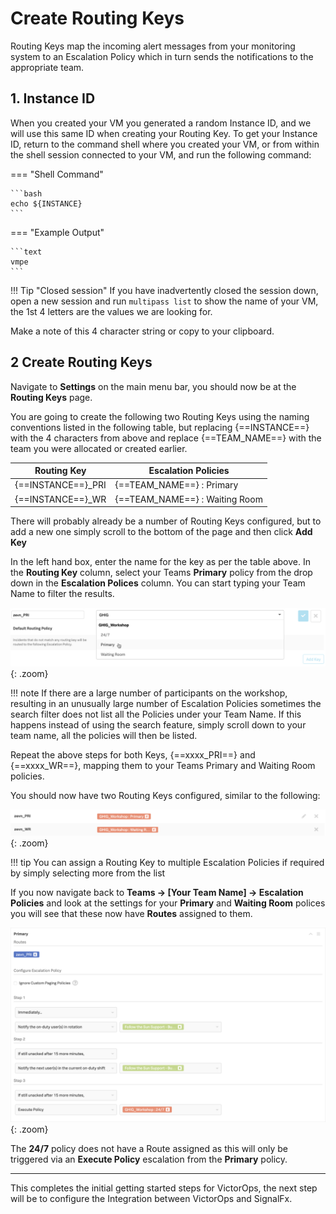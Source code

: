 # Create Routing Keys

Routing Keys map the incoming alert messages from your monitoring system to an Escalation Policy which in turn sends the notifications to the appropriate team.

## 1. Instance ID

When you created your VM you generated a random Instance ID, and we will use this same ID when creating your Routing Key.  To get your Instance ID, return to the command shell where you created your VM, or from within the shell session connected to your VM, and run the following command:

=== "Shell Command"

    ```bash
    echo ${INSTANCE}
    ```

=== "Example Output"

    ```text
    vmpe
    ```

!!! Tip "Closed session"
    If you have inadvertently closed the session down, open a new session and run `multipass list` to show the name of your VM, the 1st 4 letters are the values we are looking for.

Make a note of this 4 character string or copy to your clipboard.

## 2 Create Routing Keys

Navigate to **Settings** on the main menu bar, you should now be at the **Routing Keys** page.

You are going to create the following two Routing Keys using the naming conventions listed in the following table, but replacing {==INSTANCE==} with the 4 characters from above and replace {==TEAM_NAME==} with the team you were allocated or created earlier.

| Routing Key | Escalation Policies |
| --- | --- |
| {==INSTANCE==}_PRI | {==TEAM_NAME==} : Primary |
| {==INSTANCE==}_WR | {==TEAM_NAME==} : Waiting Room |

There will probably already be a number of Routing Keys configured, but to add a new one simply scroll to the bottom of the page and then click **Add Key**

In the left hand box, enter the name for the key as per the table above.  In the **Routing Key** column, select your Teams **Primary** policy from the drop down in the **Escalation Polices** column.  You can start typing your Team Name to filter the results.

![Add Routing Key](../../images/victorops/routing-key-add.png){: .zoom}

!!! note
    If there are a large number of participants on the workshop, resulting in an unusually large number of Escalation Policies sometimes the search filter does not list all the Policies under your Team Name.  If this happens instead of using the search feature, simply scroll down to your team name, all the policies will then be listed.

Repeat the above steps for both Keys, {==xxxx_PRI==} and {==xxxx_WR==}, mapping them to your Teams Primary and Waiting Room policies.

You should now have two Routing Keys configured, similar to the following:

![Routing Keys](../../images/victorops/routing-keys.png){: .zoom}

!!! tip
    You can assign a Routing Key to multiple Escalation Policies if required by simply selecting more from the list

If you now navigate back to **Teams → [Your Team Name] → Escalation Policies** and look at the settings for your **Primary** and **Waiting Room** polices you will see that these now have **Routes** assigned to them.

![Routing Keys Assigned](../../images/victorops/routing-keys-assigned.png){: .zoom}

The **24/7** policy does not have a Route assigned as this will only be triggered via an **Execute Policy** escalation from the **Primary** policy.

---

This completes the initial getting started steps for VictorOps, the next step will be to configure the Integration between VictorOps and SignalFx.
